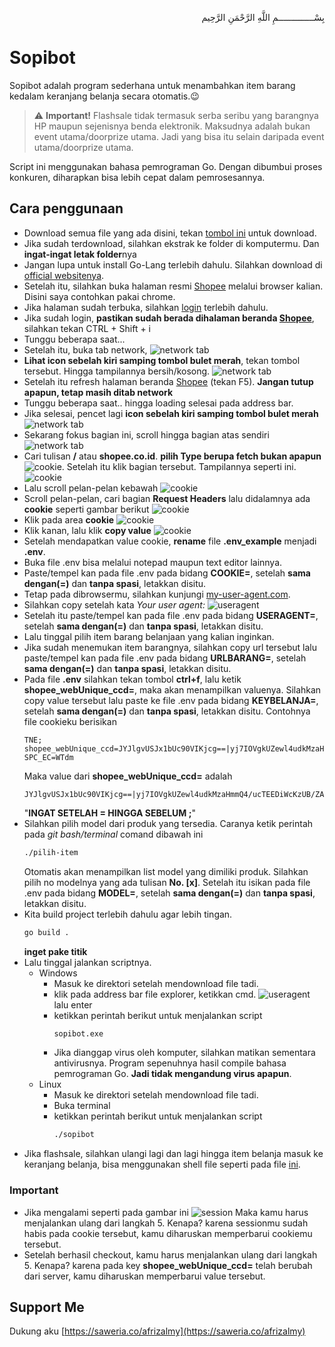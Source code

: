 <p align="right">
بِسْــــــــــــــمِ اللَّهِ الرَّحْمَنِ الرَّحِيم 
</p>

# Sopibot

Sopibot adalah program sederhana untuk menambahkan item barang kedalam keranjang belanja secara otomatis.😉
> ⚠️ **Important!**
Flashsale tidak termasuk serba seribu yang barangnya HP maupun sejenisnya benda elektronik.
Maksudnya adalah bukan event utama/doorprize utama.
Jadi yang bisa itu selain daripada event utama/doorprize utama.

Script ini menggunakan bahasa pemrograman Go. Dengan dibumbui proses konkuren, diharapkan bisa lebih cepat dalam pemrosesannya.

## Cara penggunaan
- Download semua file yang ada disini, tekan [tombol ini](https://github.com/afrizal423/sopibot/archive/refs/heads/master.zip) untuk download.
- Jika sudah terdownload, silahkan ekstrak ke folder di komputermu. Dan **ingat-ingat letak folder**nya
- Jangan lupa untuk install Go-Lang terlebih dahulu. Silahkan download di [official websitenya](https://go.dev/dl/).
- Setelah itu, silahkan buka halaman resmi [Shopee](https://shopee.co.id/) melalui browser kalian. Disini saya contohkan pakai chrome.
- Jika halaman sudah terbuka, silahkan [login](https://shopee.co.id/buyer/login) terlebih dahulu.
- Jika sudah login, **pastikan sudah berada dihalaman beranda [Shopee](https://shopee.co.id/)**, silahkan tekan CTRL + Shift + i
- Tunggu beberapa saat...
- Setelah itu, buka tab network, ![network tab](assets/1.png)
- **Lihat icon sebelah kiri samping tombol bulet merah**, tekan tombol tersebut. Hingga tampilannya bersih/kosong. ![network tab](assets/2.png)
- Setelah itu refresh halaman beranda [Shopee](https://shopee.co.id/) (tekan F5). **Jangan tutup apapun, tetap masih ditab network**
- Tunggu beberapa saat.. hingga loading selesai pada address bar.
- Jika selesai, pencet lagi **icon sebelah kiri samping tombol bulet merah** ![network tab](assets/3.png)
- Sekarang fokus bagian ini, scroll hingga bagian atas sendiri ![network tab](assets/4.png)
- Cari tulisan **/** atau **shopee.co.id**. **pilih Type berupa fetch bukan apapun**![cookie](assets/5.png). Setelah itu klik bagian tersebut. Tampilannya seperti ini. ![cookie](assets/5-1.png)
- Lalu scroll pelan-pelan kebawah ![cookie](assets/5-2.png)
- Scroll pelan-pelan, cari bagian **Request Headers** lalu didalamnya ada **cookie** seperti gambar berikut ![cookie](assets/6.png)
- Klik pada area **cookie** ![cookie](assets/6-1.png)
- Klik kanan, lalu klik **copy value** ![cookie](assets/6-2.png)
- Setelah mendapatkan value cookie, **rename** file **.env_example** menjadi **.env**. 
- Buka file .env bisa melalui notepad maupun text editor lainnya.
- Paste/tempel kan pada file .env pada bidang **COOKIE=**, setelah **sama dengan(=)** dan **tanpa spasi**, letakkan disitu.
- Tetap pada dibrowsermu, silahkan kunjungi [my-user-agent.com](http://my-user-agent.com/).
- Silahkan copy setelah kata *Your user agent:* ![useragent](assets/7.png)
- Setelah itu paste/tempel kan pada file .env pada bidang **USERAGENT=**, setelah **sama dengan(=)** dan **tanpa spasi**, letakkan disitu.
- Lalu tinggal pilih item barang belanjaan yang kalian inginkan.
- Jika sudah menemukan item barangnya, silahkan copy url tersebut lalu paste/tempel kan pada file .env pada bidang **URLBARANG=**, setelah **sama dengan(=)** dan **tanpa spasi**, letakkan disitu.
- Pada file **.env** silahkan tekan tombol **ctrl+f**, lalu ketik **shopee_webUnique_ccd=**, maka akan menampilkan valuenya. Silahkan copy value tersebut lalu paste ke file .env pada bidang **KEYBELANJA=**, setelah **sama dengan(=)** dan **tanpa spasi**, letakkan disitu.
    Contohnya
    file cookieku berisikan
    ```
    TNE; shopee_webUnique_ccd=JYJlgvUSJx1bUc90VIKjcg==|yj7IOVgkUZewl4udkMzaHmmQ4/ucTEEDiWcKzUB/ZAvaV52TxhRlMBOtjxfEgB5x2LVUTLo7lOOkOKvURCdGoYwBERA=|UcfYhm1rKo7Tc95v|05|3; SPC_EC=WTdm
    ```
    Maka value dari **shopee_webUnique_ccd=** adalah
    ```
    JYJlgvUSJx1bUc90VIKjcg==|yj7IOVgkUZewl4udkMzaHmmQ4/ucTEEDiWcKzUB/ZAvaV52TxhRlMBOtjxfEgB5x2LVUTLo7lOOkOKvURCdGoYwBERA=|UcfYhm1rKo7Tc95v|05|3
    ```
    "**INGAT SETELAH = HINGGA SEBELUM ;**"
- Silahkan pilih model dari produk yang tersedia.
    Caranya ketik perintah pada *git bash/terminal* comand dibawah ini
    ```bash
    ./pilih-item
    ```
    Otomatis akan menampilkan list model yang dimiliki produk.
    Silahkan pilih no modelnya yang ada tulisan **No. [x]**.
    Setelah itu isikan pada file .env pada bidang **MODEL=**, setelah **sama dengan(=)** dan **tanpa spasi**, letakkan disitu.
- Kita build project terlebih dahulu agar lebih tingan.
    ```bash
    go build .
    ```
    **inget pake titik**
- Lalu tinggal jalankan scriptnya.
    - Windows
        - Masuk ke direktori setelah mendownload file tadi.
        - klik pada address bar file explorer, ketikkan cmd. ![useragent](assets/8.png) lalu enter
        - ketikkan perintah berikut untuk menjalankan script
            ```bash
            sopibot.exe
            ```
        - Jika dianggap virus oleh komputer, silahkan matikan sementara antivirusnya. Program sepenuhnya hasil compile bahasa pemrograman Go. **Jadi tidak mengandung virus apapun**.
    - Linux
        - Masuk ke direktori setelah mendownload file tadi.
        - Buka terminal
        - ketikkan perintah berikut untuk menjalankan script
            ```bash
            ./sopibot
            ```
- Jika flashsale, silahkan ulangi lagi dan lagi hingga item belanja masuk ke keranjang belanja, bisa menggunakan shell file seperti pada file [ini](gaskeun.sh).

### Important
- Jika mengalami seperti pada gambar ini ![session](assets/9.png)
    Maka kamu harus menjalankan ulang dari langkah 5. Kenapa? karena sessionmu sudah habis pada cookie tersebut, kamu diharuskan memperbarui cookiemu tersebut.
- Setelah berhasil checkout, kamu harus menjalankan ulang dari langkah 5. Kenapa? karena pada key **shopee_webUnique_ccd=** telah berubah dari server, kamu diharuskan memperbarui value tersebut.

## Support Me
Dukung aku [https://saweria.co/afrizalmy](https://saweria.co/afrizalmy)
